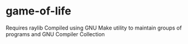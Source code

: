 # game-of-life
Requires raylib
Compiled using GNU Make utility to maintain groups of programs and GNU Compiler Collection
